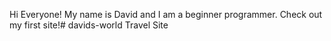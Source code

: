 Hi Everyone! My name is David and I am a beginner programmer. Check out my first site!# davids-world
Travel Site
